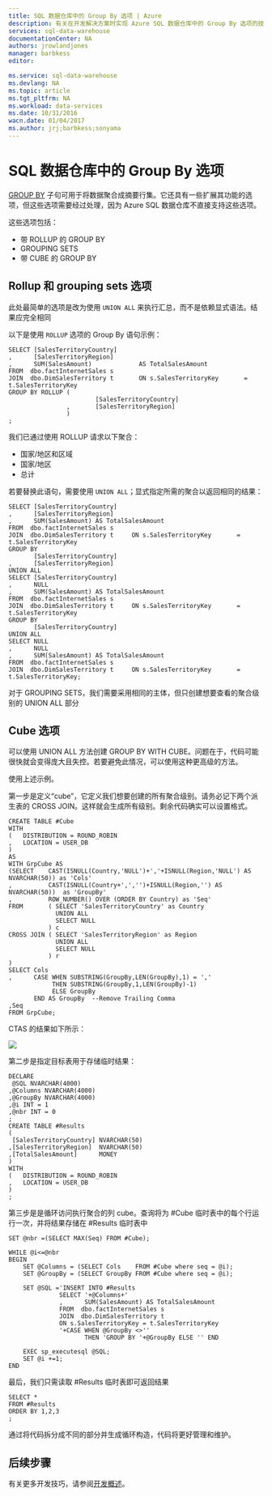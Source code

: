 ```yaml
---
title: SQL 数据仓库中的 Group By 选项 | Azure
description: 有关在开发解决方案时实现 Azure SQL 数据仓库中的 Group By 选项的技巧。
services: sql-data-warehouse
documentationCenter: NA
authors: jrowlandjones
manager: barbkess
editor: 

ms.service: sql-data-warehouse
ms.devlang: NA
ms.topic: article
ms.tgt_pltfrm: NA
ms.workload: data-services
ms.date: 10/31/2016
wacn.date: 01/04/2017
ms.author: jrj;barbkess;sonyama
---
```


# SQL 数据仓库中的 Group By 选项
[GROUP BY][GROUP BY] 子句可用于将数据聚合成摘要行集。它还具有一些扩展其功能的选项，但这些选项需要经过处理，因为 Azure SQL 数据仓库不直接支持这些选项。

这些选项包括：

* 带 ROLLUP 的 GROUP BY
* GROUPING SETS
* 带 CUBE 的 GROUP BY

## Rollup 和 grouping sets 选项
此处最简单的选项是改为使用 `UNION ALL` 来执行汇总，而不是依赖显式语法。结果应完全相同

以下是使用 `ROLLUP` 选项的 Group By 语句示例：

```
SELECT [SalesTerritoryCountry]
,      [SalesTerritoryRegion]
,      SUM(SalesAmount)             AS TotalSalesAmount
FROM  dbo.factInternetSales s
JOIN  dbo.DimSalesTerritory t       ON s.SalesTerritoryKey       = t.SalesTerritoryKey
GROUP BY ROLLUP (
                        [SalesTerritoryCountry]
                ,       [SalesTerritoryRegion]
                )
;
```

我们已通过使用 ROLLUP 请求以下聚合：

* 国家/地区和区域
* 国家/地区
* 总计

若要替换此语句，需要使用 `UNION ALL`；显式指定所需的聚合以返回相同的结果：

```
SELECT [SalesTerritoryCountry]
,      [SalesTerritoryRegion]
,      SUM(SalesAmount) AS TotalSalesAmount
FROM  dbo.factInternetSales s
JOIN  dbo.DimSalesTerritory t     ON s.SalesTerritoryKey       = t.SalesTerritoryKey
GROUP BY 
       [SalesTerritoryCountry]
,      [SalesTerritoryRegion]
UNION ALL
SELECT [SalesTerritoryCountry]
,      NULL
,      SUM(SalesAmount) AS TotalSalesAmount
FROM  dbo.factInternetSales s
JOIN  dbo.DimSalesTerritory t     ON s.SalesTerritoryKey       = t.SalesTerritoryKey
GROUP BY 
       [SalesTerritoryCountry]
UNION ALL
SELECT NULL
,      NULL
,      SUM(SalesAmount) AS TotalSalesAmount
FROM  dbo.factInternetSales s
JOIN  dbo.DimSalesTerritory t     ON s.SalesTerritoryKey       = t.SalesTerritoryKey;
```

对于 GROUPING SETS，我们需要采用相同的主体，但只创建想要查看的聚合级别的 UNION ALL 部分

## Cube 选项
可以使用 UNION ALL 方法创建 GROUP BY WITH CUBE。问题在于，代码可能很快就会变得庞大且失控。若要避免此情况，可以使用这种更高级的方法。

使用上述示例。

第一步是定义“cube”，它定义我们想要创建的所有聚合级别。请务必记下两个派生表的 CROSS JOIN。这样就会生成所有级别。剩余代码确实可以设置格式。

```
CREATE TABLE #Cube
WITH 
(   DISTRIBUTION = ROUND_ROBIN
,   LOCATION = USER_DB
)
AS
WITH GrpCube AS
(SELECT    CAST(ISNULL(Country,'NULL')+','+ISNULL(Region,'NULL') AS NVARCHAR(50)) as 'Cols'
,          CAST(ISNULL(Country+',','')+ISNULL(Region,'') AS NVARCHAR(50))  as 'GroupBy'
,          ROW_NUMBER() OVER (ORDER BY Country) as 'Seq'
FROM       ( SELECT 'SalesTerritoryCountry' as Country
             UNION ALL
             SELECT NULL
           ) c
CROSS JOIN ( SELECT 'SalesTerritoryRegion' as Region
             UNION ALL
             SELECT NULL
           ) r
)
SELECT Cols
,      CASE WHEN SUBSTRING(GroupBy,LEN(GroupBy),1) = ',' 
            THEN SUBSTRING(GroupBy,1,LEN(GroupBy)-1) 
            ELSE GroupBy 
       END AS GroupBy  --Remove Trailing Comma
,Seq
FROM GrpCube;
```

CTAS 的结果如下所示：

![][1]

第二步是指定目标表用于存储临时结果：

```
DECLARE
 @SQL NVARCHAR(4000)
,@Columns NVARCHAR(4000)
,@GroupBy NVARCHAR(4000)
,@i INT = 1
,@nbr INT = 0
;
CREATE TABLE #Results
(
 [SalesTerritoryCountry] NVARCHAR(50)
,[SalesTerritoryRegion]  NVARCHAR(50)
,[TotalSalesAmount]      MONEY
)
WITH
(   DISTRIBUTION = ROUND_ROBIN
,   LOCATION = USER_DB
)
;
```

第三步是是循环访问执行聚合的列 cube。查询将为 #Cube 临时表中的每个行运行一次，并将结果存储在 #Results 临时表中

```
SET @nbr =(SELECT MAX(Seq) FROM #Cube);

WHILE @i<=@nbr
BEGIN
    SET @Columns = (SELECT Cols    FROM #Cube where seq = @i);
    SET @GroupBy = (SELECT GroupBy FROM #Cube where seq = @i);

    SET @SQL ='INSERT INTO #Results
              SELECT '+@Columns+'
              ,      SUM(SalesAmount) AS TotalSalesAmount
              FROM  dbo.factInternetSales s
              JOIN  dbo.DimSalesTerritory t  
              ON s.SalesTerritoryKey = t.SalesTerritoryKey
              '+CASE WHEN @GroupBy <>''
                     THEN 'GROUP BY '+@GroupBy ELSE '' END

    EXEC sp_executesql @SQL;
    SET @i +=1;
END
```

最后，我们只需读取 #Results 临时表即可返回结果

```
SELECT *
FROM #Results
ORDER BY 1,2,3
;
```

通过将代码拆分成不同的部分并生成循环构造，代码将更好管理和维护。

## 后续步骤
有关更多开发技巧，请参阅[开发概述][development overview]。

<!--Image references-->
[1]: ./media/sql-data-warehouse-develop-group-by-options/sql-data-warehouse-develop-group-by-cube.png

<!--Article references-->
[development overview]: ./sql-data-warehouse-overview-develop.md

<!--MSDN references-->
[GROUP BY]: https://msdn.microsoft.com/zh-cn/library/ms177673.aspx

<!--Other Web references-->

<!---HONumber=Mooncake_Quality_Review_0104_2017-->